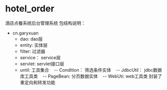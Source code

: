 # hotel_order
酒店点餐系统后台管理系统
包结构说明：
- cn.garyxuan
  - dao: dao层
  - entity: 实体层
  - filter: 过滤器
  - service： service层
  - servlet: servlet接口层
  - until: 工具集合
    -- Condition： 筛选条件实体
    -- JdbcUtil： jdbc数据库工具类
    -- PageBean: 分页数据实体
    -- WebUti: web工具类 封装了重定向和转发功能
 
  
